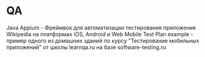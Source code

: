 # QA
Java Appium - Фреймвок для автоматизации тестирования приложения Wikipedia на платформах iOS, Android и Web Mobile
Test Plan example - пример одного из домашних зданий по курсу "Тестирование мобильных приложений" от школы learnqa.ru на базе software-testing.ru
